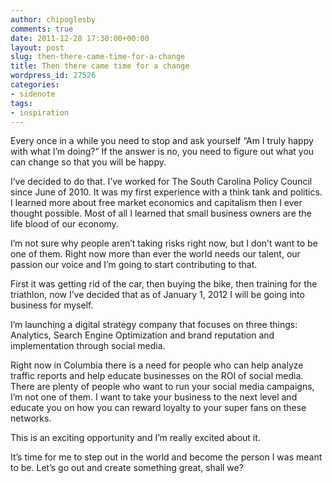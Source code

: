 ```yaml
---
author: chipoglesby
comments: true
date: 2011-12-28 17:30:00+00:00
layout: post
slug: then-there-came-time-for-a-change
title: Then there came time for a change
wordpress_id: 27526
categories:
- sidenote
tags:
- inspiration
---
```


Every once in a while you need to stop and ask yourself “Am I truly happy with what I’m doing?” If the answer is no, you need to figure out what you can change so that you will be happy.

I’ve decided to do that. I’ve worked for The South Carolina Policy Council since June of 2010. It was my first experience with a think tank and politics. I learned more about free market economics and capitalism then I ever thought possible. Most of all I learned that small business owners are the life blood of our economy.

I’m not sure why people aren’t taking risks right now, but I don’t want to be one of them. Right now more than ever the world needs our talent, our passion our voice and I’m going to start contributing to that.

First it was getting rid of the car, then buying the bike, then training for the triathlon, now I’ve decided that as of January 1, 2012 I will be going into business for myself.

I’m launching a digital strategy company that focuses on three things: Analytics, Search Engine Optimization and brand reputation and implementation through social media.

Right now in Columbia there is a need for people who can help analyze traffic reports and help educate businesses on the ROI of social media. There are plenty of people who want to run your social media campaigns, I’m not one of them. I want to take your business to the next level and educate you on how you can reward loyalty to your super fans on these networks.

This is an exciting opportunity and I’m really excited about it.

It’s time for me to step out in the world and become the person I was meant to be. Let’s go out and create something great, shall we?
